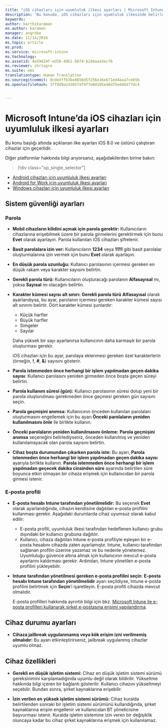 ```yaml
---
title: "iOS cihazları için uyumluluk ilkesi ayarları | Microsoft Intune"
description: "Bu konuda, iOS cihazları için uyumluluk ilkesinde belirleyebileceğiniz ayarlar açıklanır."
keywords: 
author: karthikaraman
ms.author: karaman
manager: angrobe
ms.date: 11/14/2016
ms.topic: article
ms.prod: 
ms.service: microsoft-intune
ms.technology: 
ms.assetid: 4a59d24f-ed58-49b1-b874-b2d4aea3ec76
ms.reviewer: chrisgre
ms.suite: ems
translationtype: Human Translation
ms.sourcegitcommit: 8cde3ffb3be8656d5f256e16eb71ed4aaa7ceb5b
ms.openlocfilehash: 37f8d9a2d3057df4f7e8d105e48d75edd6d77dc4


---
```



# <a name="compliance-policy-settings-for-ios-devices-in-microsoft-intune"></a>Microsoft Intune’da iOS cihazları için uyumluluk ilkesi ayarları

Bu konu başlığı altında açıklanan ilke ayarları iOS 8.0 ve üstünü çalıştıran cihazlar için geçerlidir.

Diğer platformlar hakkında bilgi arıyorsanız, aşağıdakilerden birine bakın:
> [!div class="op_single_selector"]
- [Android cihazları için uyumluluk ilkesi ayarları](android-compliance-policy-settings-in-microsoft-intune.md)
- [Android for Work için uyumluluk ilkesi ayarları](afw-compliance-policy-settings-in-microsoft-intune)
- [Windows cihazları için uyumluluk ilkesi ayarları](windows-compliance-policy-settings-in-microsoft-intune.md)

## <a name="system-security-settings"></a>Sistem güvenliği ayarları
### <a name="password"></a>Parola
- **Mobil cihazların kilidini açmak için parola gerektir:** Kullanıcıların cihazlarına erişebilmek üzere bir parola girmelerini gerektirmek için bunu **Evet** olarak ayarlayın. Parola kullanılan iOS cihazları şifrelenir.

- **Basit parolalara izin ver:** Kullanıcıların **1234** veya **1111** gibi basit parolalar oluşturmalarına izin vermek için bunu **Evet** olarak ayarlayın.

-  **En düşük parola uzunluğu:** Kullanıcı parolasının içermesi gereken en düşük rakam veya karakter sayısını belirtin.

- **Gerekli parola türü:** Kullanıcıların oluşturacağı parolanın **Alfasayısal** mı, yoksa **Sayısal** mı olacağını belirtin.

- **Karakter kümesi sayısı alt sınırı:** **Gerekli parola türü** **Alfasayısal** olarak ayarlandıysa, bu ayar, parolanın içermesi gereken karakter kümesi sayısı alt sınırını belirtir. Dört karakter kümesi şunlardır:
  -   Küçük harfler
  -   Büyük harfler
  -   Simgeler
  -   Sayılar

  Daha yüksek bir sayı ayarlanırsa kullanıcının daha karmaşık bir parola oluşturması gerekir.

  iOS cihazları için bu ayar, parolaya eklenmesi gereken özel karakterlerin (örneğin, **!**, **#**, **&amp;**) sayısını gösterir.

- **Parola istenmeden önce herhangi bir işlem yapılmadan geçen dakika sayısı**: Kullanıcı parolasını yeniden girmeden önce boşta geçen süreyi belirtin.

- **Parola kullanım süresi (gün):** Kullanıcı parolasının süresi dolup yeni bir parola oluşturulması gerekmeden önce geçmesi gereken gün sayısını seçin.

- **Parola geçmişini anımsa:** Kullanıcının önceden kullanılan parolaları oluşturmasını engellemek için bu ayarı **Önceki parolaların yeniden kullanılmasını önle** ile birlikte kullanın.

- **Önceki parolaların yeniden kullanılmasını önleme:** **Parola geçmişini anımsa** seçeneğini belirlediyseniz, önceden kullanılmış ve yeniden kullanılamayacak olan parola sayısını belirtin.

- **Cihaz boşta durumundan çıkarken parola iste:** Bu ayarı, **Parola istenmeden önce herhangi bir işlem yapılmadan geçen dakika sayısı** ayarıyla birlikte kullanın. **Parola istenmeden önce herhangi bir işlem yapılmadan geçecek dakika cinsinden süre** ayarında belirtilen süre boyunca etkin olmayan bir cihaza erişmek için kullanıcıdan bir parola girmesi istenir.

### <a name="email-profile"></a>E-posta profili
- **E-posta hesabı Intune tarafından yönetilmelidir:** Bu seçenek **Evet** olarak ayarlandığında, cihazın kendisine dağıtılan e-posta profilini kullanması gerekir. Aşağıdaki durumlarda cihaz uyumsuz olarak kabul edilir:
  - E-posta profili, uyumluluk ilkesi tarafından hedeflenen kullanıcı grubu dışındaki bir kullanıcı grubuna dağıtılır.
  - Kullanıcı, cihaza dağıtılan Intune e-posta profiliyle eşleşen bir e-posta hesabını cihazda zaten ayarlamıştır. Intune, kullanıcı tarafından sağlanan profilin üzerine yazamaz ve bu nedenle yönetemez. Uyumluluğu güvence altına almak için kullanıcının mevcut e-posta ayarlarını kaldırması gerekir. Ardından, Intune yönetilen e-posta profilini yükleyebilir.

- **Intune tarafından yönetilmesi gereken e-posta profilini seçin**: **E-posta hesabı Intune tarafından yönetilmelidir** ayarı seçildiyse, Intune e-posta profilini belirtmek için **Seçin**’i işaretleyin. E-posta profili cihazda mevcut olmalıdır.

     E-posta profilleri hakkında ayrıntılı bilgi için bkz. [Microsoft Intune ile e-posta profilleri kullanarak şirket e-postasına erişimi yapılandırma](configure-access-to-corporate-email-using-email-profiles-with-microsoft-intune.md).

## <a name="device-health-settings"></a>Cihaz durumu ayarları

- **Cihaza jailbreak uygulanmamış veya kök erişim izni verilmemiş olmalıdır:** Bu ayarı etkinleştirirseniz, jailbreak uygulanmış cihazlar uyumlu olmaz.

##  <a name="device-properties"></a>Cihaz özellikleri
- **Gerekli en düşük işletim sistemi:** Cihaz en düşük işletim sistemi sürümü gereksinimini karşılamadığında uyumlu değil olarak bildirilir.
Yükseltme hakkında bilgi içeren bir bağlantı gösterilir. Kullanıcı cihazını yükseltmeyi seçebilir. Bundan sonra, şirket kaynaklarına erişebilir.

- **İzin verilen en yüksek işletim sistemi sürümü:** Cihaz kuralda belirtilenden sonraki bir işletim sistemi sürümünü kullandığında, şirket kaynaklarına erişim engellenir ve kullanıcıdan BT yöneticisine başvurması istenir. Kuralda işletim sistemine izin veren bir değişiklik oluncaya kadar bu cihaz şirket kaynaklarına erişmek için kullanılamaz.



<!--HONumber=Nov16_HO2-->


